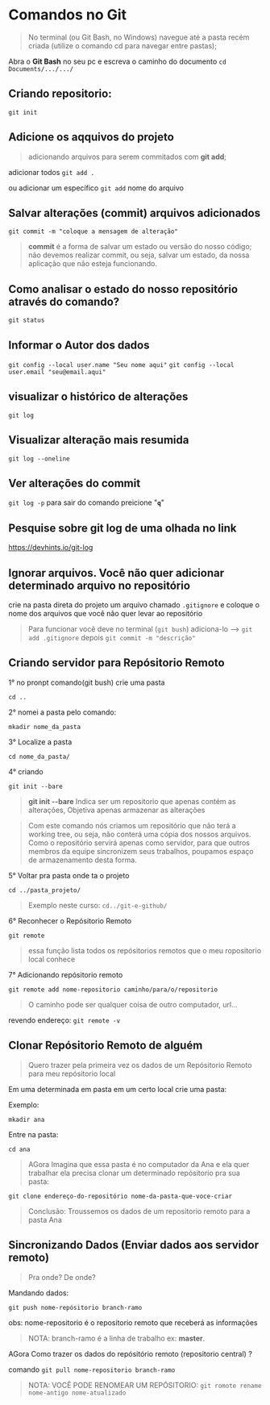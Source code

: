 # Comandos no Git
>No terminal (ou Git Bash, no Windows) navegue até a pasta recém criada (utilize o comando cd para navegar entre pastas);

Abra o **Git Bash** no seu pc e escreva o caminho do documento `cd Documents/.../.../`

## Criando repositorio: 
`git init`

## Adicione os aqquivos do projeto
>adicionando arquivos para serem commitados com **git add**;

adicionar todos `git add .`

ou adicionar um específico `git add` nome do arquivo

## Salvar alterações (**commit**) arquivos adicionados
`git commit -m "coloque a mensagem de alteração"`
> **commit** é a forma de salvar um estado ou versão do nosso código; não devemos realizar commit, ou seja, salvar um estado, da nossa aplicação que não esteja funcionando.
## Como analisar o estado do nosso repositório através do comando?
`git status`
## Informar o Autor dos dados 
`git config --local user.name "Seu nome aqui"`
`git config --local user.email "seu@email.aqui"`
## visualizar o histórico de alterações 
`git log`
## Visualizar alteração mais resumida
`git log --oneline`

## Ver alterações do **commit**
`git log -p` para sair do comando preicione "**`q`**"

## Pesquise sobre **git log** de uma olhada no link
https://devhints.io/git-log

## Ignorar arquivos. Você não quer adicionar determinado arquivo no repositório

crie na pasta direta do projeto um arquivo chamado `.gitignore` e coloque o nome dos arquivos que você não quer levar ao repositório
> Para funcionar você deve no terminal (`git bush`) adiciona-lo --> `git add .gitignore` depois `git commit -m "descrição"`
## Criando servidor para Repósitorio Remoto 

1° no pronpt comando(git bush) crie uma pasta
 
`cd ..`

2° nomei a pasta pelo comando:

`mkadir nome_da_pasta`

3° Localize a pasta

`cd nome_da_pasta/`

4° criando

`git init --bare`

> **git init --bare** Indica ser um repositorio que apenas contém as alterações, Objetiva apenas armazenar as alterações

> Com este comando nós criamos um repositório que não terá a working tree, ou seja, não conterá uma cópia dos nossos arquivos. Como o repositório servirá apenas como servidor, para que outros membros da equipe sincronizem seus trabalhos, poupamos espaço de armazenamento desta forma.

5° Voltar pra pasta onde ta o projeto

`cd ../pasta_projeto/`
> Exemplo neste curso: `cd../git-e-github/`

6° Reconhecer o Repósitorio Remoto

`git remote`

> essa função lista todos os repósitorios remotos que o meu ropositorio local conhece

7° Adicionando repósitorio remoto

`git remote add nome-repositorio caminho/para/o/repositorio`
> O caminho pode ser qualquer coisa de outro computador, url...

revendo endereço: `git remote -v`

## Clonar Repósitorio Remoto de alguém
> Quero trazer pela primeira vez os dados de um Repósitorio Remoto para meu repósitorio local

Em uma determinada em pasta em um certo local crie uma pasta:

Exemplo:

`mkadir ana`

Entre na pasta:

`cd ana`

> AGora Imagina que essa pasta é no computador da Ana e ela quer trabalhar ela precisa clonar um determinado repósitorio pra sua pasta:

`git clone endereço-do-repositório nome-da-pasta-que-voce-criar`

> Conclusão: Troussemos os dados de um repositorio remoto para a pasta Ana

## Sincronizando Dados (Enviar dados aos servidor remoto)

> Pra onde? De onde?

Mandando dados:

`git push nome-repósitorio branch-ramo`

obs: nome-repositorio é o repositorio remoto que receberá as informações
> NOTA: branch-ramo é a linha de trabalho ex: **master**. 

AGora Como trazer os dados do repósitório 
remoto (repositorio central) ?

comando `git pull nome-repositorio branch-ramo`

> NOTA: VOCÊ PODE RENOMEAR UM REPÓSITORIO: `git romote rename nome-antigo nome-atualizado` 


